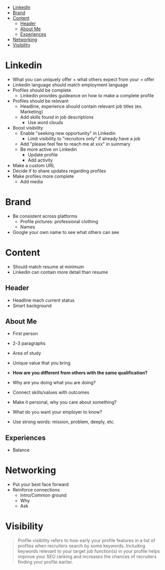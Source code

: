 - [Linkedin](#linkedin)
- [Brand](#brand)
- [Content](#content)
  - [Header](#header)
  - [About Me](#about-me)
  - [Experiences](#experiences)
- [Networking](#networking)
- [Visibility](#visibility)

# Linkedin

- What you can uniquely offer + what others expect from your = offer
- Linkedin language should match employment language
- Profiles should be complete
  - Linkedin provides guideance on how to make a complete profile
- Profiles should be relevant
  - Headline, experience should contain relevant job titles (ex. Marketing)
  - Add skills found in job descriptions
    - Use word clouds
- Boost visibility
  - Enable "seeking new opportunity" in Linkedin
    - Limit visibility to "recruitors only" if already have a job
  - Add "please feel fee to reach me at xxx" in summary
  - Be more active on Linkedin
    - Update profile
    - Add activity
- Make a custom URL
- Decide if to share updates regarding profiles
- Make profiles more complete
  - Add media

# Brand

- Be consistent across platforms
  - Profile pictures: professional clothing
  - Names
- Google your own name to see what others can see

# Content

- Should match resume at minimum
- Linkedin can contain more detail than resume

## Header

- Headline mach current status
- Smart background

## About Me

- First person
- 2-3 paragraphs
- Area of study
- Unique value that you bring
- **How are you different from others with the same qualification?**
- Why are you doing what you are doing?

- Connect skills/values with outcomes
- Make it personal, why you care about something?
- What do you want your employer to know?
- Use strong words: mission, problem, deeply, etc.

## Experiences

- Balance

# Networking

- Put your best face forward
- Reinforce connections
  - Intro/Common ground
  - Why
  - Ask

# Visibility

> Profile visibility refers to how early your profile features in a list of
> profiles when recruiters search by some keywords. Including keywords relevant
> to your target job function(s) in your profile helps improve your SEO ranking
> and increases the chances of recruiters finding your profile earlier.
